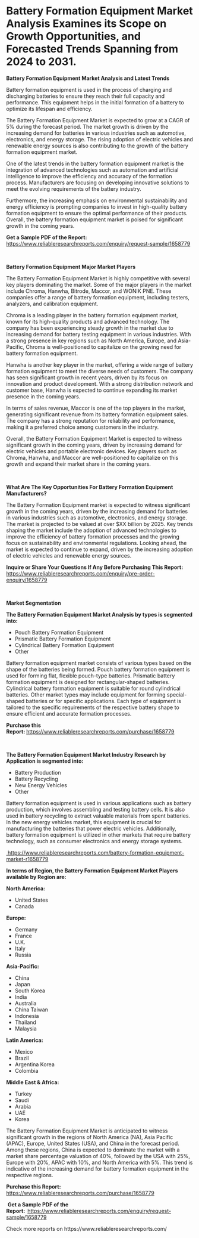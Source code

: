<p><h1>Battery Formation Equipment Market Analysis Examines its Scope on Growth Opportunities, and Forecasted Trends Spanning from 2024 to 2031.</h1></p><p><strong>Battery Formation Equipment Market Analysis and Latest Trends</strong></p>
<p><p>Battery formation equipment is used in the process of charging and discharging batteries to ensure they reach their full capacity and performance. This equipment helps in the initial formation of a battery to optimize its lifespan and efficiency.</p><p>The Battery Formation Equipment Market is expected to grow at a CAGR of 5% during the forecast period. The market growth is driven by the increasing demand for batteries in various industries such as automotive, electronics, and energy storage. The rising adoption of electric vehicles and renewable energy sources is also contributing to the growth of the battery formation equipment market.</p><p>One of the latest trends in the battery formation equipment market is the integration of advanced technologies such as automation and artificial intelligence to improve the efficiency and accuracy of the formation process. Manufacturers are focusing on developing innovative solutions to meet the evolving requirements of the battery industry.</p><p>Furthermore, the increasing emphasis on environmental sustainability and energy efficiency is prompting companies to invest in high-quality battery formation equipment to ensure the optimal performance of their products. Overall, the battery formation equipment market is poised for significant growth in the coming years.</p></p>
<p><strong>Get a Sample PDF of the Report:&nbsp;</strong> <a href="https://www.reliableresearchreports.com/enquiry/request-sample/1658779">https://www.reliableresearchreports.com/enquiry/request-sample/1658779</a></p>
<p>&nbsp;</p>
<p><strong>Battery Formation Equipment Major Market Players</strong></p>
<p><p>The Battery Formation Equipment Market is highly competitive with several key players dominating the market. Some of the major players in the market include Chroma, Hanwha, Bitrode, Maccor, and WONIK PNE. These companies offer a range of battery formation equipment, including testers, analyzers, and calibration equipment.</p><p>Chroma is a leading player in the battery formation equipment market, known for its high-quality products and advanced technology. The company has been experiencing steady growth in the market due to increasing demand for battery testing equipment in various industries. With a strong presence in key regions such as North America, Europe, and Asia-Pacific, Chroma is well-positioned to capitalize on the growing need for battery formation equipment.</p><p>Hanwha is another key player in the market, offering a wide range of battery formation equipment to meet the diverse needs of customers. The company has seen significant growth in recent years, driven by its focus on innovation and product development. With a strong distribution network and customer base, Hanwha is expected to continue expanding its market presence in the coming years.</p><p>In terms of sales revenue, Maccor is one of the top players in the market, generating significant revenue from its battery formation equipment sales. The company has a strong reputation for reliability and performance, making it a preferred choice among customers in the industry.</p><p>Overall, the Battery Formation Equipment Market is expected to witness significant growth in the coming years, driven by increasing demand for electric vehicles and portable electronic devices. Key players such as Chroma, Hanwha, and Maccor are well-positioned to capitalize on this growth and expand their market share in the coming years.</p></p>
<p>&nbsp;</p>
<p><strong>What Are The Key Opportunities For Battery Formation Equipment Manufacturers?</strong></p>
<p><p>The Battery Formation Equipment market is expected to witness significant growth in the coming years, driven by the increasing demand for batteries in various industries such as automotive, electronics, and energy storage. The market is projected to be valued at over $XX billion by 2025. Key trends shaping the market include the adoption of advanced technologies to improve the efficiency of battery formation processes and the growing focus on sustainability and environmental regulations. Looking ahead, the market is expected to continue to expand, driven by the increasing adoption of electric vehicles and renewable energy sources.</p></p>
<p><strong>Inquire or Share Your Questions If Any Before Purchasing This Report:</strong> <a href="https://www.reliableresearchreports.com/enquiry/pre-order-enquiry/1658779">https://www.reliableresearchreports.com/enquiry/pre-order-enquiry/1658779</a></p>
<p>&nbsp;</p>
<p><strong>Market Segmentation</strong></p>
<p><strong>The Battery Formation Equipment Market Analysis by types is segmented into:</strong></p>
<p><ul><li>Pouch Battery Formation Equipment</li><li>Prismatic Battery Formation Equipment</li><li>Cylindrical Battery Formation Equipment</li><li>Other</li></ul></p>
<p><p>Battery formation equipment market consists of various types based on the shape of the batteries being formed. Pouch battery formation equipment is used for forming flat, flexible pouch-type batteries. Prismatic battery formation equipment is designed for rectangular-shaped batteries. Cylindrical battery formation equipment is suitable for round cylindrical batteries. Other market types may include equipment for forming special-shaped batteries or for specific applications. Each type of equipment is tailored to the specific requirements of the respective battery shape to ensure efficient and accurate formation processes.</p></p>
<p><strong>Purchase this Report:&nbsp;</strong><a href="https://www.reliableresearchreports.com/purchase/1658779">https://www.reliableresearchreports.com/purchase/1658779</a></p>
<p>&nbsp;</p>
<p><strong>The Battery Formation Equipment Market Industry Research by Application is segmented into:</strong></p>
<p><ul><li>Battery Production</li><li>Battery Recycling</li><li>New Energy Vehicles</li><li>Other</li></ul></p>
<p><p>Battery formation equipment is used in various applications such as battery production, which involves assembling and testing battery cells. It is also used in battery recycling to extract valuable materials from spent batteries. In the new energy vehicles market, this equipment is crucial for manufacturing the batteries that power electric vehicles. Additionally, battery formation equipment is utilized in other markets that require battery technology, such as consumer electronics and energy storage systems.</p></p>
<p><a href="https://www.reliableresearchreports.com/battery-formation-equipment-market-r1658779">&nbsp;https://www.reliableresearchreports.com/battery-formation-equipment-market-r1658779</a></p>
<p><strong>In terms of Region, the Battery Formation Equipment Market Players available by Region are:</strong></p>
<p>
    <p> <strong> North America: </strong>
        <ul>
            <li>United States</li>
            <li>Canada</li>
        </ul>
        </p> 
    <p> <strong> Europe: </strong>
        <ul>
            <li>Germany</li>
            <li>France</li>
            <li>U.K.</li>
            <li>Italy</li>
            <li>Russia</li>
        </ul>
        </p> 
    <p> <strong> Asia-Pacific: </strong>
        <ul>
            <li>China</li>
            <li>Japan</li>
            <li>South Korea</li>
            <li>India</li>
            <li>Australia</li>
            <li>China Taiwan</li>
            <li>Indonesia</li>
            <li>Thailand</li>
            <li>Malaysia</li>
        </ul>
        </p> 
    <p> <strong> Latin America: </strong>
        <ul>
            <li>Mexico</li>
            <li>Brazil</li>
            <li>Argentina Korea</li>
            <li>Colombia</li>
        </ul>
        </p> 
    <p> <strong> Middle East & Africa: </strong>
        <ul>
            <li>Turkey</li>
            <li>Saudi</li>
            <li>Arabia</li>
            <li>UAE</li>
            <li>Korea</li>
        </ul>
    </p>
    </p>
<p><p>The Battery Formation Equipment Market is anticipated to witness significant growth in the regions of North America (NA), Asia Pacific (APAC), Europe, United States (USA), and China in the forecast period. Among these regions, China is expected to dominate the market with a market share percentage valuation of 40%, followed by the USA with 25%, Europe with 20%, APAC with 10%, and North America with 5%. This trend is indicative of the increasing demand for battery formation equipment in the respective regions.</p></p>
<p><strong>Purchase this Report: </strong><a href="https://www.reliableresearchreports.com/purchase/1658779">https://www.reliableresearchreports.com/purchase/1658779</a></p>
<p>&nbsp;<strong>Get a Sample PDF of the Report:&nbsp;&nbsp;</strong><a href="https://www.reliableresearchreports.com/enquiry/request-sample/1658779">https://www.reliableresearchreports.com/enquiry/request-sample/1658779</a></p>
<p><strong></strong></p>
<p>Check more reports on https://www.reliableresearchreports.com/</p>